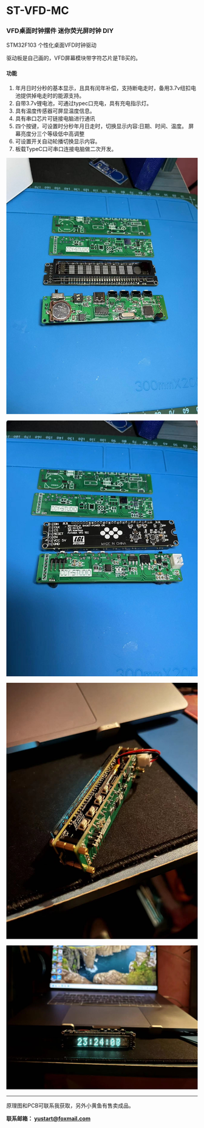 # ST-VFD-MC
### VFD桌面时钟摆件 迷你荧光屏时钟 DIY

STM32F103 个性化桌面VFD时钟驱动

驱动板是自己画的，VFD屏幕模块带字符芯片是TB买的。

#### 功能 
1. 年月日时分秒的基本显示，且具有闰年补偿，支持断电走时，备用3.7v纽扣电池提供掉电走时的能源支持。
2. 自带3.7v锂电池，可通过typec口充电，具有充电指示灯。
3. 具有温度传感器可屏显温度信息。
4. 具有串口芯片可链接电脑进行通讯
5. 四个按键，可设置时分秒年月日走时，切换显示内容:日期、时间、温度。 屏幕亮度分三个等级低中高调整
6. 可设置开关自动轮播切换显示内容。
7. 板载TypeC口可串口连接电脑做二次开发。



![image-20230217093231710](image/image-20230217093231710.png)

![image-20230217093254005](image/image-20230217093254005.png)

![image-20230217093304820](image/image-20230217093304820.png)

![image-20230217093313677](image/image-20230217093313677.png)



---



原理图和PCB可联系我获取，另外小黄鱼有售卖成品。

**联系邮箱： yustart@foxmail.com**
